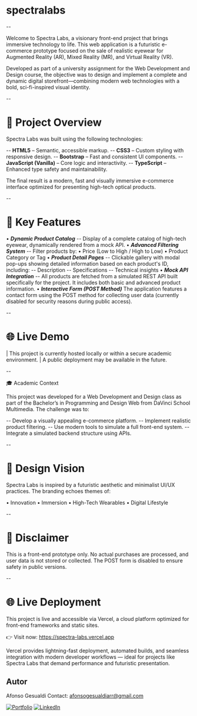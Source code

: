 # spectralabs

--

Welcome to Spectra Labs, a visionary front-end project that brings immersive technology to life. This web application is a futuristic e-commerce prototype focused on the sale of realistic eyewear for Augmented Reality (AR), Mixed Reality (MR), and Virtual Reality (VR).

Developed as part of a university assignment for the Web Development and Design course, the objective was to design and implement a complete and dynamic digital storefront—combining modern web technologies with a bold, sci-fi-inspired visual identity.

--
# 🚀 Project Overview
Spectra Labs was built using the following technologies:

-- **HTML5** – Semantic, accessible markup.
-- **CSS3** – Custom styling with responsive design.
-- **Bootstrap** – Fast and consistent UI components.
-- **JavaScript (Vanilla)** – Core logic and interactivity.
-- **TypeScript** – Enhanced type safety and maintainability.

The final result is a modern, fast and visually immersive e-commerce interface optimized for presenting high-tech optical products.

--

# 🧠 Key Features

• _**Dynamic Product Catalog**_
    -- Display of a complete catalog of high-tech eyewear, dynamically rendered from a mock API.
• _**Advanced Filtering System**_
    -- Filter products by:
          • Price (Low to High / High to Low)
          • Product Category or Tag
• _**Product Detail Pages**_
    -- Clickable gallery with modal pop-ups showing detailed information based on each product's ID, including:
      -- Description
      -- Specifications
      -- Technical insights
• _**Mock API Integration**_
    -- All products are fetched from a simulated REST API built specifically for the project. It includes both basic and advanced product information.
• _**Interactive Form (POST Method)**_
The application features a contact form using the POST method for collecting user data (currently disabled for security reasons during public access).

--

# 🌐 Live Demo

| This project is currently hosted locally or within a secure academic environment.
| A public deployment may be available in the future.

--

🎓 Academic Context

This project was developed for a Web Development and Design class as part of the Bachelor’s in Programming and Design Web from DaVinci School Multimedia. The challenge was to:

-- Develop a visually appealing e-commerce platform.
-- Implement realistic product filtering.
-- Use modern tools to simulate a full front-end system.
-- Integrate a simulated backend structure using APIs.

--

# 🎨 Design Vision

Spectra Labs is inspired by a futuristic aesthetic and minimalist UI/UX practices. The branding echoes themes of:

• Innovation
• Immersion
• High-Tech Wearables
• Digital Lifestyle

--

# 📌 Disclaimer

This is a front-end prototype only. No actual purchases are processed, and user data is not stored or collected. The POST form is disabled to ensure safety in public versions.

--

# 🌐 Live Deployment

This project is live and accessible via Vercel, a cloud platform optimized for front-end frameworks and static sites.

👉 Visit now:
https://spectra-labs.vercel.app

Vercel provides lightning-fast deployment, automated builds, and seamless integration with modern developer workflows — ideal for projects like Spectra Labs that demand performance and futuristic presentation.

## Autor
Afonso Gesualdi
Contact: afonsogesualdiarr@gmail.com

[![Portfolio](https://img.shields.io/badge/PORTFOLIO-blue?style=for-the-badge)](https://afonsodev.vercel.app/)
[![LinkedIn](https://img.shields.io/badge/LINKEDIN-blue?style=for-the-linkedin)](https://afonsodev.vercel.app/](https://www.linkedin.com/in/afonso-gesualdi-aaa9bb244/))
